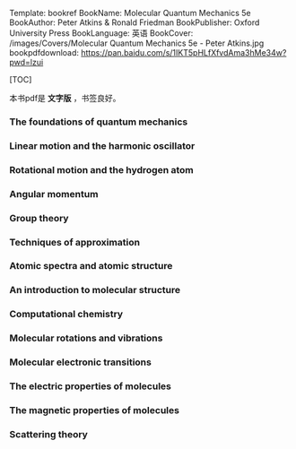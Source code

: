 Template: bookref
BookName: Molecular Quantum Mechanics 5e
BookAuthor: Peter Atkins & Ronald Friedman
BookPublisher: Oxford University Press
BookLanguage: 英语
BookCover: /images/Covers/Molecular Quantum Mechanics 5e - Peter Atkins.jpg
bookpdfdownload: https://pan.baidu.com/s/1IKT5pHLfXfvdAma3hMe34w?pwd=lzui 

[TOC]

本书pdf是 **文字版** ，书签良好。

### The foundations of quantum mechanics

### Linear motion and the harmonic oscillator

### Rotational motion and the hydrogen atom 

### Angular momentum 

### Group theory 

### Techniques of approximation 
### Atomic spectra and atomic structure 
### An introduction to molecular structure 
### Computational chemistry 
### Molecular rotations and vibrations 

### Molecular electronic transitions 
### The electric properties of molecules 
### The magnetic properties of molecules 

### Scattering theory